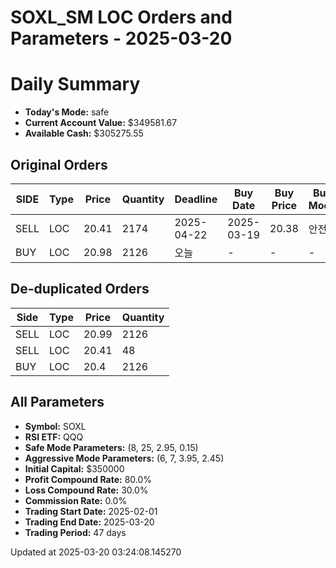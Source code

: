 # SOXL_SM LOC Orders and Parameters - 2025-03-20

# Daily Summary

- **Today's Mode:** safe
- **Current Account Value:** $349581.67
- **Available Cash:** $305275.55

## Original Orders

| SIDE | Type | Price | Quantity | Deadline | Buy Date | Buy Price | Buy Mode |
|------|------|-------|----------|----------|----------|-----------|----------|
| SELL | LOC | 20.41 | 2174 | 2025-04-22 | 2025-03-19 | 20.38 | 안전 |
| BUY | LOC | 20.98 | 2126 | 오늘 | - | - | - |

## De-duplicated Orders

| Side | Type | Price | Quantity |
|------|------|-------|----------|
| SELL | LOC | 20.99 | 2126 |
| SELL | LOC | 20.41 | 48 |
| BUY | LOC | 20.4 | 2126 |

## All Parameters

- **Symbol:** SOXL
- **RSI ETF:** QQQ
- **Safe Mode Parameters:** (8, 25, 2.95, 0.15)
- **Aggressive Mode Parameters:** (6, 7, 3.95, 2.45)
- **Initial Capital:** $350000
- **Profit Compound Rate:** 80.0%
- **Loss Compound Rate:** 30.0%
- **Commission Rate:** 0.0%
- **Trading Start Date:** 2025-02-01
- **Trading End Date:** 2025-03-20
- **Trading Period:** 47 days

Updated at 2025-03-20 03:24:08.145270
